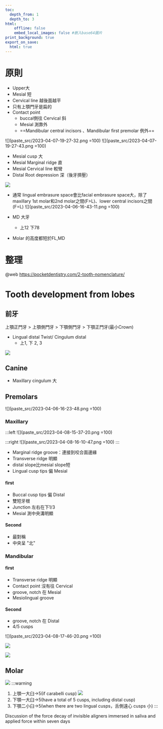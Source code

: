 ```yaml
---
toc:
  depth_from: 1
  depth_to: 3
html:
    offline: false
    embed_local_images: false #嵌入base64圖片
print_background: true
export_on_save:
  html: true
---
```

# 原則
- Upper大
- Mesial 短
- Cervical line 越後面越平
- 只有上顎門牙是扁的
- Contact point 
  - buccal側往 Cervical 斜
  - Mesial 測靠外
  - ==Mandibular central incisors 、Mandibular first premolar 例外==

![](paste_src/2023-04-07-19-27-32.png =100)
![](paste_src/2023-04-07-19-27-43.png =100)

- Mesial cusp 大
- Mesial Marginal ridge 直
- Mesial Cervical line 較彎
- Distal Root depression 深（後牙擠壓）

![](paste_src/2023-02-26-14-58-21.png)

- 通常
lingual embrasure space會比facial embrasure space大，除了maxillary 1st molar和2nd
molar之間(F>L)、lower central incisors之間(F=L)
![](paste_src/2023-04-06-16-43-11.png =100)

- MD 大牙
  - 上12 下78
- Molar 的高度都短於FL,MD


# 整理
@web https://pocketdentistry.com/2-tooth-nomenclature/






# Tooth development from lobes
## 前牙

上顎正門牙 > 上顎側門牙 > 下顎側門牙 > 下顎正門牙(最小Crown)

- Lingual distal Twist/ Cingulum distal
  - 上1, 下 2, 3

![](paste_src/2023-02-26-15-04-04.png)

## Canine 

- Maxillary cingulum 大



## Premolars

![](paste_src/2023-04-06-16-23-48.png =100)

### Maxillary
:::left
![](paste_src/2023-04-08-15-37-20.png =100)

:::right
![](paste_src/2023-04-08-16-10-47.png =100)
:::



- Marginal ridge groove：連接到咬合面邊緣
- Transverse ridge 明顯
- distal slope比mesial slope短
- Lingual cusp tips 偏 Mesial
#### first
- Buccal cusp tips 偏 Distal
- 雙短牙根
- Junction 左右在下1/3 
- Mesial 測中央溝明顯

#### Second
  - 最對稱
  - 中央呈 "北"

### Mandibular
#### first
  - Transverse ridge 明顯
  - Contact point 沒有往 Cervical
  - groove, notch 在 Mesial
  - Mesiolingual groove

#### Second
- groove, notch 在 Distal
- 4/5 cusps

![](paste_src/2023-04-08-17-46-20.png =100)

![](paste_src/2023-02-26-15-08-57.png)

![](paste_src/2023-03-15-10-52-51.png)
## Molar
![](paste_src/2023-02-26-15-25-23.png)
:::warning

1. 上顎一大臼→5(if carabelli cusp)
   ![](paste_src/2023-02-26-15-24-08.png)
2. 下顎一大臼→5(have a total of 5 cusps, including distal cusp)
3. 下顎二小臼→5(when there are two lingual cusps，舌側遠心 cusps 小)
:::


Discussion of the force decay of invisible aligners immersed in saliva and applied force within seven days
